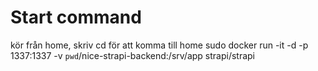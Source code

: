 # Start command
kör från home, skriv cd för att komma till home
sudo docker run -it -d -p 1337:1337 -v `pwd`/nice-strapi-backend:/srv/app strapi/strapi